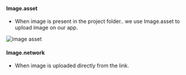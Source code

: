 #### Image.asset
* When image is present in the project folder.. we use Image.asset to upload image on our app.

![image asset](https://user-images.githubusercontent.com/69578414/133127937-c7d1225f-ea05-4c63-958b-3728106d329e.PNG)

#### Image.network
* When image is uploaded directly from the link.

